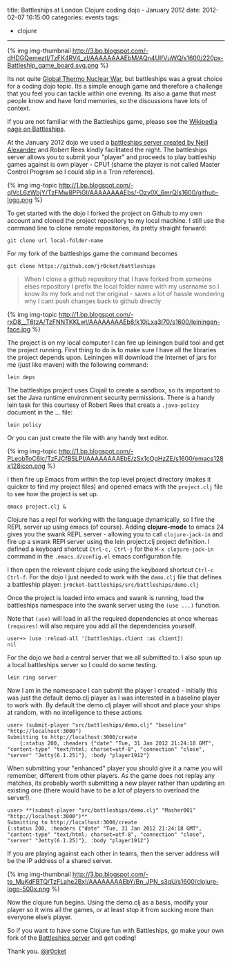 title: Battleships at London Clojure coding dojo - January 2012
date: 2012-02-07 16:15:00
categories: events
tags: 
- clojure
---

{% img img-thumbnail http://3.bp.blogspot.com/-dHDGQemeztI/TzFK4RV4_zI/AAAAAAAAEbM/AQn4UlfVuWQ/s1600/220px-Battleship_game_board.svg.png %}

Its not quite [Global Thermo Nuclear War](http://en.wikipedia.org/wiki/WarGames), but battleships was a great choice for a coding dojo topic.  Its a simple enough game and therefore a challenge that you feel you can tackle within one evening.  Its also a game that most people know and have fond memories, so the discussions have lots of context.

If you are not familiar with the Battleships game, please see the [Wikipedia page on Battleships](http://en.wikipedia.org/wiki/Battleships_%28game%29). 

At the January 2012 dojo we used a [battleships server created by Neill Alexander](https://github.com/NeillAlexander/battleships) and Robert Rees kindly facilitated the night. The battleships server allows you to submit your "player" and proceeds to play battleship games against is own player - CPU1 (shame the player is not called Master Control Program so I could slip in a Tron reference).

{% img img-topic http://1.bp.blogspot.com/-qlVcL6zWbjY/TzFMw8PPiGI/AAAAAAAAEbs/-Ozv0X_6mrQ/s1600/github-logo.png %} 

To get started with the dojo I forked the project on Github to my own account and cloned the project repository to my local machine.  I still use the command line to clone remote repositories, its pretty straight forward:

    git clone url local-folder-name

For my fork of the battleships game the command becomes

    git clone https://github.com/jr0cket/battleships

> When I clone a github repository that I have forked from someone elses repository I prefix the local folder name with my username so I know its my fork and not the original - saves a lot of hassle wondering why I cant push changes back to github directly

{% img img-topic http://1.bp.blogspot.com/-rxD8__T6tzA/TzFNNTKKLwI/AAAAAAAAEb8/k10iLxa3I70/s1600/leiningen-face.jpg %} 

The project is on my local computer I can fire up leiningen build tool and get the project running.  First thing to do is to make sure I have all the libraries the project depends upon.  Leiningen will download the Internet of jars for me (just like maven) with the following command:

    lein deps

The battleships project uses Clojail to create a sandbox, so its important to set the Java runtime environment security permissions.  There is a handy lein task for this courtesy of Robert Rees that creats a `.java-policy` document in the ... file:

    lein policy

Or you can just create the file with any handy text editor.

{% img img-topic http://1.bp.blogspot.com/-PLeobToC6lc/TzFJCfBSLPI/AAAAAAAAEbE/zSx1cOgHzZE/s1600/emacs128x128icon.png %} 

I then fire up Emacs from within the top level project directory (makes it quicker to find my project files) and opened emacs with the `project.clj` file to see how the project is set up. 

    emacs project.clj &

Clojure has a repl for working with the language dynamically, so I fire the REPL server up using emacs (of course).  Adding **clojure-mode** to emacs 24 gives you the swank REPL server - allowing you to call `clojure-jack-in` and fire up a swank REPl server using the lein project.clj project definition.  I defined a keyboard shortcut `Ctrl-c, Ctrl-j` for the `M-x clojure-jack-in` command in the `.emacs.d/config.el` emacs configuration file.

I then open the relevant clojure code using the keyboard shortcut `Ctrl-c Ctrl-f`.  For the dojo I just needed to work with the `demo.clj` file that defines a battleship player: `jr0cket-battleships/src/battleships/demo.clj`

Once the project is loaded into emacs and swank is running, load the battleships namespace into the swank server using the `(use ...)` function.

Note that `(use)` will load in all the required dependencies at once whereas `(requires)` will also require you add all the dependencies yourself.

    user+> (use :reload-all '[battleships.client :as client])
    nil

For the dojo we had a central server that we all submitted to.  I also spun up a local battleships server so I could do some testing.

    lein ring server

Now I am in the namespace I can submit the player I created - initially this was just the default demo.clj player as I was interested in a baseline player to work with.  By default the demo.clj player will shoot and place your ships at random, with no intelligence to these
actions

    user> (submit-player "src/battleships/demo.clj" "baseline" "http://localhost:3000")
    Submitting to http://localhost:3000/create
        {:status 200, :headers {"date" "Tue, 31 Jan 2012 21:24:18 GMT", "content-type" "text/html; charset=utf-8", "connection" "close", "server" "Jetty(6.1.25)"}, :body "player1912"}

When submitting your "enhanced" player you should give it a name you will remember, different from other players.  As the game does not replay any matches, its probably worth submitting a new player rather than updating an existing one (there would have to be a lot of players to overload the server!).

    user> **(submit-player "src/battleships/demo.clj" "Masher001" "http://localhost:3000")**
    Submitting to http://localhost:3000/create
    {:status 200, :headers {"date" "Tue, 31 Jan 2012 21:24:18 GMT",
    "content-type" "text/html; charset=utf-8", "connection" "close",
    "server" "Jetty(6.1.25)"}, :body "player1912"}

If you are playing against each other in teams, then the server address will be the  IP address of a shared server.

{% img img-thumbnail http://3.bp.blogspot.com/-te_MuKdFBTQ/TzFLahe2BxI/AAAAAAAAEbY/Bn_JPN_s3qU/s1600/clojure-logo-500x.png %} 

Now the clojure fun begins.  Using the demo.clj as a basis, modify your player so it wins all the games, or at least stop it from sucking more than everyone else’s player.

So if you want to have some Clojure fun with Battleships, go make your own fork of the [Battleships server](https://github.com/NeillAlexander/battleships) and get coding!

Thank you.
[@jr0cket](https://twitter.com/jr0cket)
